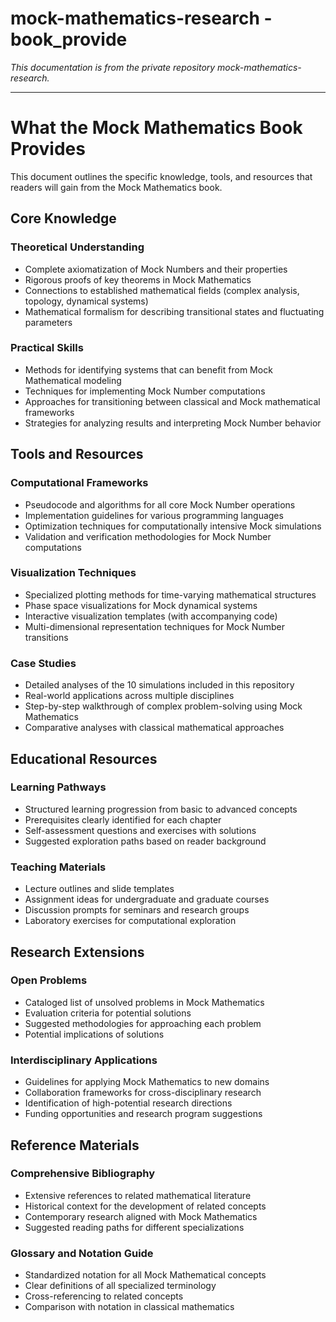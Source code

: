# mock-mathematics-research - book_provide

*This documentation is from the private repository mock-mathematics-research.*

---

# What the Mock Mathematics Book Provides

This document outlines the specific knowledge, tools, and resources that readers will gain from the Mock Mathematics book.

## Core Knowledge

### Theoretical Understanding
- Complete axiomatization of Mock Numbers and their properties
- Rigorous proofs of key theorems in Mock Mathematics
- Connections to established mathematical fields (complex analysis, topology, dynamical systems)
- Mathematical formalism for describing transitional states and fluctuating parameters

### Practical Skills
- Methods for identifying systems that can benefit from Mock Mathematical modeling
- Techniques for implementing Mock Number computations
- Approaches for transitioning between classical and Mock mathematical frameworks
- Strategies for analyzing results and interpreting Mock Number behavior

## Tools and Resources

### Computational Frameworks
- Pseudocode and algorithms for all core Mock Number operations
- Implementation guidelines for various programming languages
- Optimization techniques for computationally intensive Mock simulations
- Validation and verification methodologies for Mock Number computations

### Visualization Techniques
- Specialized plotting methods for time-varying mathematical structures
- Phase space visualizations for Mock dynamical systems
- Interactive visualization templates (with accompanying code)
- Multi-dimensional representation techniques for Mock Number transitions

### Case Studies
- Detailed analyses of the 10 simulations included in this repository
- Real-world applications across multiple disciplines
- Step-by-step walkthrough of complex problem-solving using Mock Mathematics
- Comparative analyses with classical mathematical approaches

## Educational Resources

### Learning Pathways
- Structured learning progression from basic to advanced concepts
- Prerequisites clearly identified for each chapter
- Self-assessment questions and exercises with solutions
- Suggested exploration paths based on reader background

### Teaching Materials
- Lecture outlines and slide templates
- Assignment ideas for undergraduate and graduate courses
- Discussion prompts for seminars and research groups
- Laboratory exercises for computational exploration

## Research Extensions

### Open Problems
- Cataloged list of unsolved problems in Mock Mathematics
- Evaluation criteria for potential solutions
- Suggested methodologies for approaching each problem
- Potential implications of solutions

### Interdisciplinary Applications
- Guidelines for applying Mock Mathematics to new domains
- Collaboration frameworks for cross-disciplinary research
- Identification of high-potential research directions
- Funding opportunities and research program suggestions

## Reference Materials

### Comprehensive Bibliography
- Extensive references to related mathematical literature
- Historical context for the development of related concepts
- Contemporary research aligned with Mock Mathematics
- Suggested reading paths for different specializations

### Glossary and Notation Guide
- Standardized notation for all Mock Mathematical concepts
- Clear definitions of all specialized terminology
- Cross-referencing to related concepts
- Comparison with notation in classical mathematics
